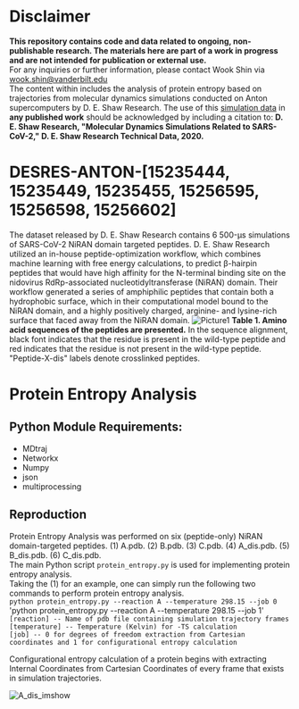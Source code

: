 # Disclaimer
**This repository contains code and data related to ongoing, non-publishable research. The materials here are part of a work in progress and are not intended for publication or external use.** <br>
For any inquiries or further information, please contact Wook Shin via wook.shin@vanderbilt.edu <br>
The content within includes the analysis of protein entropy based on trajectories from molecular dynamics simulations conducted on Anton supercomputers by D. E. Shaw Research. The use of this [simulation data](https://www.deshawresearch.com/downloads/download_trajectory_sarscov2.cgi/) in **any published work** should be acknowledged by including a citation to: **D. E. Shaw Research, "Molecular Dynamics Simulations Related to SARS-CoV-2," D. E. Shaw Research Technical Data, 2020.**

# DESRES-ANTON-[15235444, 15235449, 15235455, 15256595, 15256598, 15256602]
The dataset released by D. E. Shaw Research contains 6 500-μs simulations of SARS-CoV-2 NiRAN domain targeted peptides. D. E. Shaw Research utilized an in-house peptide-optimization workflow, which combines machine learning with free energy calculations, to predict β-hairpin peptides that would have high affinity for the N-terminal binding site on the nidovirus RdRp-associated nucleotidyltransferase (NiRAN) domain. Their workflow generated a series of amphiphilic peptides that contain both a hydrophobic surface, which in their computational model bound to the NiRAN domain, and a highly positively charged, arginine- and lysine-rich surface that faced away from the NiRAN domain.
![Picture1](https://github.com/rshin1209/desres/assets/25111091/ee9d10e4-506a-4598-af60-1792365ea567)
**Table 1. Amino acid sequences of the peptides are presented.** In the sequence alignment, black font indicates that the residue is present in the wild-type peptide and red indicates that the residue is not present in the wild-type peptide. "Peptide-X-dis" labels denote crosslinked peptides.

# Protein Entropy Analysis
## Python Module Requirements:
* MDtraj
* Networkx
* Numpy
* json
* multiprocessing
## Reproduction
Protein Entropy Analysis was performed on six (peptide-only) NiRAN domain-targeted peptides. (1) A.pdb. (2) B.pdb. (3) C.pdb. (4) A_dis.pdb. (5) B_dis.pdb. (6) C_dis.pdb.<br />
The main Python script `protein_entropy.py` is used for implementing protein entropy analysis.<br>
Taking the (1) for an example, one can simply run the following two commands to perform protein entropy analysis.<br>
`python protein_entropy.py --reaction A --temperature 298.15 --job 0`<br>
'python protein_entropy.py --reaction A --temperature 298.15 --job 1'<br>
`[reaction] -- Name of pdb file containing simulation trajectory frames`<br>
`[temperature] -- Temperature (Kelvin) for -TS calculation`<br>
`[job] -- 0 for degrees of freedom extraction from Cartesian coordinates and 1 for configurational entropy calculation`<br>


Configurational entropy calculation of a protein begins with extracting Internal Coordinates from Cartesian Coordinates of every frame that exists in simulation trajectories. 

![A_dis_imshow](https://github.com/rshin1209/desres/assets/25111091/8291d79a-d788-486d-85a0-5218dcb194d3)
